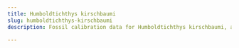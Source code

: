 ```yaml
---
title: Humboldtichthys kirschbaumi
slug: humboldtichthys-kirschbaumi
description: Fossil calibration data for Humboldtichthys kirschbaumi, an extinct species of fish. Includes taxonomy authority and locality references, and cross-references to living taxa.

---
```

